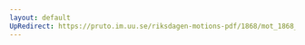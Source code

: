 ```yaml
---
layout: default
UpRedirect: https://pruto.im.uu.se/riksdagen-motions-pdf/1868/mot_1868__ak__273.pdf
---
```

